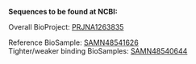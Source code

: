 **Sequences to be found at NCBI:**

Overall BioProject: [PRJNA1263835](https://www.ncbi.nlm.nih.gov/bioproject/?term=PRJNA1263835)

Reference BioSample: [SAMN48541626](https://www.ncbi.nlm.nih.gov/biosample/?term=SAMN48541626)<br>
Tighter/weaker binding BioSamples: [SAMN48540644](https://www.ncbi.nlm.nih.gov/biosample/?term=SAMN48540644)
